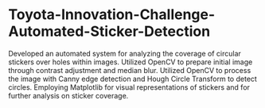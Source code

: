 # Toyota-Innovation-Challenge-Automated-Sticker-Detection
Developed an automated system for analyzing the coverage of circular stickers over holes within images. Utilized OpenCV to prepare initial image through contrast adjustment and median blur. Utilized OpenCV to process the image with Canny edge detection and Hough Circle Transform to detect circles. Employing Matplotlib for visual representations of stickers and for further analysis on sticker coverage.

